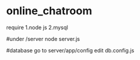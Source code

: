 # online_chatroom
require
1.node js
2.mysql

#under /server
node server.js

#database
go to server/app/config
edit db.config.js
